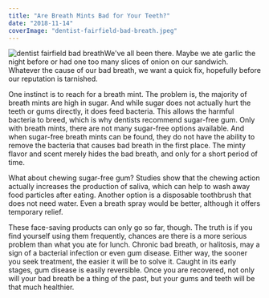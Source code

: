 ```yaml
---
title: "Are Breath Mints Bad for Your Teeth?"
date: "2018-11-14"
coverImage: "dentist-fairfield-bad-breath.jpeg"
---
```


![dentist fairfield bad breath](/images/dentist-fairfield-bad-breath-1024x759.jpeg)We've all been there. Maybe we ate garlic the night before or had one too many slices of onion on our sandwich. Whatever the cause of our bad breath, we want a quick fix, hopefully before our reputation is tarnished.

One instinct is to reach for a breath mint. The problem is, the majority of breath mints are high in sugar. And while sugar does not actually hurt the teeth or gums directly, it does feed bacteria. This allows the harmful bacteria to breed, which is why dentists recommend sugar-free gum. Only with breath mints, there are not many sugar-free options available. And when sugar-free breath mints can be found, they do not have the ability to remove the bacteria that causes bad breath in the first place. The minty flavor and scent merely hides the bad breath, and only for a short period of time.

What about chewing sugar-free gum? Studies show that the chewing action actually increases the production of saliva, which can help to wash away food particles after eating. Another option is a disposable toothbrush that does not need water. Even a breath spray would be better, although it offers temporary relief.

These face-saving products can only go so far, though. The truth is if you find yourself using them frequently, chances are there is a more serious problem than what you ate for lunch. Chronic bad breath, or halitosis, may a sign of a bacterial infection or even gum disease. Either way, the sooner you seek treatment, the easier it will be to solve it. Caught in its early stages, gum disease is easily reversible. Once you are recovered, not only will your bad breath be a thing of the past, but your gums and teeth will be that much healthier.
